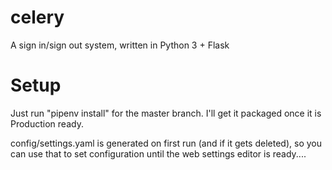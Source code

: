 # celery
A sign in/sign out system, written in Python 3 + Flask

# Setup

Just run "pipenv install" for the master branch. I'll get it packaged once it is Production ready.

config/settings.yaml is generated on first run (and if it gets deleted), so you can use that to set configuration until the web settings editor is ready....
